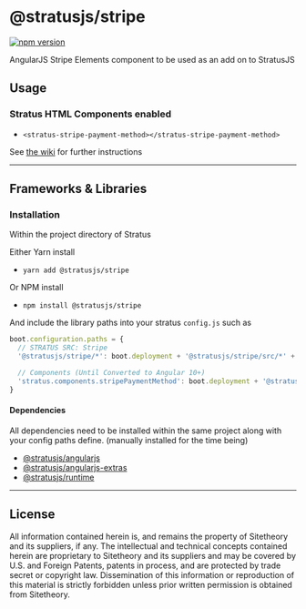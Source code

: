 # @stratusjs/stripe
[![npm version](https://badge.fury.io/js/%40stratusjs%2Fstripe.svg)](https://badge.fury.io/js/%40stratusjs%2Fstripe "View this project on npm")

AngularJS Stripe Elements component to be used as an add on to StratusJS

## Usage

### Stratus HTML Components enabled
*   `<stratus-stripe-payment-method></stratus-stripe-payment-method>`

See [the wiki](https://github.com/Sitetheory/stratus/wiki/Stripe-Package) for further instructions

---
## Frameworks & Libraries

### Installation
Within the project directory of Stratus

Either Yarn install
*   `yarn add @stratusjs/stripe`

Or NPM install
*   `npm install @stratusjs/stripe`

And include the library paths into your stratus `config.js` such as
```js
boot.configuration.paths = {
  // STRATUS SRC: Stripe
  '@stratusjs/stripe/*': boot.deployment + '@stratusjs/stripe/src/*' + boot.suffix,

  // Components (Until Converted to Angular 10+)
  'stratus.components.stripePaymentMethod': boot.deployment + '@stratusjs/stripe/src/payment-method.component' + boot.suffix,
}
```

#### Dependencies
All dependencies need to be installed within the same project along with your config paths define.
(manually installed for the time being)
*   [@stratusjs/angularjs](https://www.npmjs.com/package/@stratusjs/angularjs)
*   [@stratusjs/angularjs-extras](https://www.npmjs.com/package/@stratusjs/angularjs-extras)
*   [@stratusjs/runtime](https://www.npmjs.com/package/@stratusjs/runtime)

---
## License
All information contained herein is, and remains the property of Sitetheory and its suppliers, if any. The intellectual and technical concepts contained herein are proprietary to Sitetheory and its suppliers and may be covered by U.S. and Foreign Patents, patents in process, and are protected by trade secret or copyright law.  Dissemination of this information or reproduction of this material is strictly forbidden unless prior written permission is obtained from Sitetheory.
